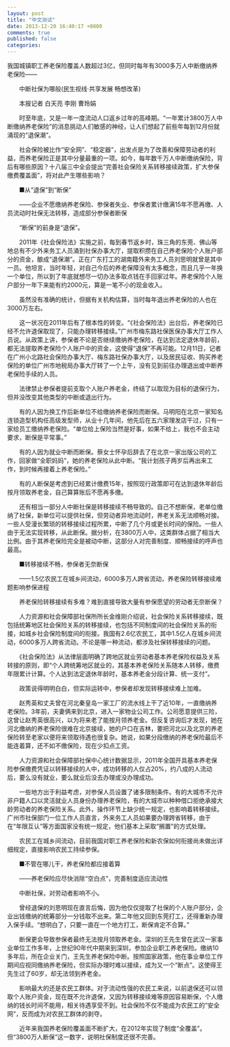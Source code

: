 ```yaml
---
layout: post
title: "中文测试"
date: 2013-12-20 16:40:17 +0800
comments: true
published: false
categories: 
---
```

我国城镇职工养老保险覆盖人数超过3亿，但同时每年有3000多万人中断缴纳养老保险——

　　中断社保为哪般(民生视线·共享发展 畅想改革)

　　本报记者 白天亮 李刚 曹玲娟

　　时至年底，又是一年一度流动人口返乡过年的高峰期。“一年累计3800万人中断缴纳养老保险”的消息挑动人们敏感的神经，让人们想起了前些年每到12月份就涌现的“退保潮”。

　　社会保险被比作“安全网”、“稳定器”，出发点是为了改善和保障劳动者的利益，而养老保险正是其中分量最重的一项。如今，每年数千万人中断缴纳保险，背后有哪些原因？十八届三中全会提出“完善社会保险关系转移接续政策，扩大参保缴费覆盖面”，将对此产生哪些影响？

　　■从“退保”到“断保”

　　——企业不愿缴纳养老保险、参保者失业、参保者累计缴满15年不愿再缴、人员流动时社保无法转移，造成部分参保者断保

　　“断保”的前身是“退保”。

　　2011年《社会保险法》实施之前，每到春节返乡时，珠三角的东莞、佛山等地总有不少外来务工人员涌到社保办事大厅，提取积攒在自己养老保险个人账户部分的资金，酿成“退保潮”。正在广东打工的湖南籍外来务工人员刘思明就曾是其中一员。他坦言，当时年轻，对自己今后的养老保障没有太多概念，而且几乎一年换一个单位，所以到了年底就想尽一切办法多取点钱在手回家过年。养老保险个人账户部分一年下来能有约2000元，算是一笔不小的现金收入。

　　虽然没有准确的统计，但据有关机构估算，当时每年退出养老保险的人也在3000万左右。

　　这一状况在2011年后有了根本性的转变。“《社会保险法》出台后，养老保险已经不允许退保取现了，只能办理转移接续。”广州市梅东路社保医保办事大厅工作人员说。从政策上讲，参保者不论是否继续缴纳养老保险，在达到法定退休年龄前，都无法提取养老保险个人账户中的资金，这使得“退保”不再可能。12月11日，记者在广州小北路社会保险办事大厅、梅东路社保办事大厅，以及居民征收、购买养老保险的单位广州市地税局办事大厅转了一个上午，没有见到前往办理退出或中断养老保险手续的人员。

　　法律禁止参保者提前支取个人账户养老金，终结了以取现为目标的退保行为，但并没改变其他类型的中断或退出行为。

　　有的人因为换工作后新单位不给缴纳养老保险而断保。马明阳在北京一家知名连锁造型机构任高级发型师，从业十几年间，他先后在五六家理发店干过，只有一家给员工缴纳养老保险。“单位给上保险当然是好事，如果不给上，我也不会主动要求，断保是平常事。”

　　有的人因为就业中断而断保。蔡女士怀孕后辞去了在北京一家出版公司的工作，回家做“全职妈妈”，她的养老保险从此中断。“我计划孩子两岁后再出来工作，到时候再接着上养老保险。”

　　有的人断保是考虑到已经累计缴费15年，按照现行政策即可在达到退休年龄后按月领取养老金，自己算算账后不愿再多缴。

　　还有相当一部分人中断社保是转移接续不畅导致的。自己不想断保，老单位缴纳了社保，新单位可以提供社保，但劳动者异地流动时，养老关系无法顺畅对接。一些人受漫长繁琐的转移接续过程所累，中断了几个月或更长时间的保险。一些人由于无法实现转移，从此断保。据分析，在3800万人中，这类群体占据了相当大比例。由于其养老保险完全是被动中断，这部分人对完善制度、顺畅接续的呼声也最高。

　　■转移接续不畅，参保者无奈断保

　　——1.5亿农民工在城乡间流动，6000多万人跨省流动，养老保险转移接续难题影响参保进程

　　养老保险转移接续有多难？难到直接导致大量有参保愿望的劳动者无奈断保？

　　人力资源和社会保障部社保所所长金维刚介绍说，社会保险关系转移接续，既包括统筹地区社会保险关系的转移接续，也包括不同制度间的社会保险关系的衔接，如城乡社会保险制度间的衔接。我国有2.6亿农民工，其中1.5亿人在城乡间流动，6000多万人跨省流动。不论是哪一种流动，都涉及社保转移接续的问题。

　　《社会保险法》从法律层面明确了跨地区就业劳动者基本养老保险权益及关系转接的原则，即“个人跨统筹地区就业的，其基本养老保险关系随本人转移，缴费年限累计计算。个人达到法定退休年龄时，基本养老金分段计算、统一支付”。

　　政策说得明明白白，但实际运转中，参保者却发现转移接续难上加难。

　　赵秀英和丈夫曾在河北秦皇岛一家工厂的流水线上干了近10年，一直缴纳养老保险。3年前，夫妻俩来到北京，进入一家物业公司工作。公司愿意提供三险，这曾让赵秀英很高兴，以为将来老了能按月领养老金。但反复咨询后才发现，她在河北缴纳的养老保险很难在北京接续，她的户口在吉林，要把河北以及北京的养老保险转至老家以便将来领取待遇也很复杂。她说，如果分段缴纳的养老保险最后不能连着算，还不如不缴保险，现在少扣点工资。

　　人力资源和社会保障部社保中心统计数据显示，2011年全国开具基本养老保险参保缴费凭证以转移接续的人中，成功转移的人仅占20%，约八成的人流动后，要么没有就业，要么就业后没去办理或没办理成功。

　　一些地方出于利益考虑，对参保人员设置了诸多限制条件。有的大城市不允许非户籍人口以灵活就业人员身份办理养老保险，有的大城市以种种借口拒绝承接大龄劳动者的养老保险关系。此外，操作环节上缺少统一规定，也影响着转移接续。广州市社保部门一位工作人员直言，外来务工人员如果要办理跨省转移，由于在“年限互认”等方面国家没有统一规定，他们基本上采取“搁置”的方式处理。

　　农民工在城乡间流动，目前我国对职工养老保险和新农保如何衔接尚未做出详细规定，直接影响农民工持续参保。

　　■不管在哪儿干，养老保险都应接着算

　　——养老保险应尽快消除“空白点”，完善制度适应流动性

　　中断社保，对劳动者影响不小。

　　曾经退保的刘思明现在直言后悔，因为他仅仅提取了社保的个人账户部分，企业出钱缴纳的统筹部分一分钱取不出来。第二年他又回到东莞打工，还得重新办理入保手续。“想明白了，只要一直在一个地方打工，断保肯定不合算。”

　　断保更会导致参保者最终无法按月领取养老金。深圳的王先生曾在武汉一家事业单位工作多年，上世纪90年代中期来到深圳，参加企业职工养老保险。缴纳10多年后，所在企业关门，王先生养老保险中断。按照国家政策，他在事业单位工作期间应视同缴纳养老保险，但实际办理时难以接续，成为又一个“断点”。这使得王先生过了60岁，却无法领到养老金。

　　影响最大的还是农民工群体。对于流动性强的农民工来说，以前退保还可以领取个人账户资金，现在既不允许退保，又因为转移接续难等原因容易断保，个人缴纳的钱长时间不能用，相关待遇享受不到。社会保险不仅不能成为农民工的“安全网”，反而成为对农民工群体的剥夺。

　　近年来我国养老保险覆盖面不断扩大，在2012年实现了制度“全覆盖”。但“3800万人断保”这一数字，说明社保制度还很不完善。
